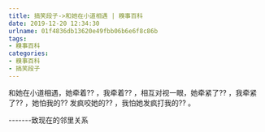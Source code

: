 ```yaml
---
title: 搞笑段子->和她在小道相遇 | 糗事百科
date: 2019-12-20 12:34:30
urlname: 01f4836db13620e49fbb06b6e6f8c86b
tags: 
- 糗事百科
categories:
- 糗事百科
- 搞笑段子
---
```

和她在小道相遇，她牵着?? ，我牵着?? ，相互对视一眼，她牵紧了?? ，我牵紧了?? ，她怕我的?? 发疯咬她的?? ，我怕她发疯打我的?? 。

-------致现在的邻里关系


